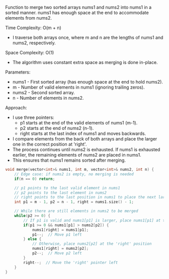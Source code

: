 Function to merge two sorted arrays nums1 and nums2 into nums1 in a sorted manner.
nums1 has enough space at the end to accommodate elements from nums2.

Time Complexity: O(m + n)
- I traverse both arrays once, where m and n are the lengths of nums1 and nums2, respectively.

Space Complexity: O(1)
- The algorithm uses constant extra space as merging is done in-place.

Parameters:
- nums1 - First sorted array (has enough space at the end to hold nums2).
- m - Number of valid elements in nums1 (ignoring trailing zeros).
- nums2 - Second sorted array.
- n - Number of elements in nums2.

Approach:
- I use three pointers:
  - p1 starts at the end of the valid elements of nums1 (m-1).
  - p2 starts at the end of nums2 (n-1).
  - right starts at the last index of nums1 and moves backwards.
- I compare elements from the back of both arrays and place the larger one in the correct position at 'right'.
- The process continues until nums2 is exhausted. If nums1 is exhausted earlier, the remaining elements of nums2 are placed in nums1.
- This ensures that nums1 remains sorted after merging.

```cpp
void merge(vector<int>& nums1, int m, vector<int>& nums2, int n) {
    // Edge case: if nums2 is empty, no merging is needed
    if(n == 0) return;

    // p1 points to the last valid element in nums1
    // p2 points to the last element in nums2
    // right points to the last position in nums1 to place the next largest element
    int p1 = m - 1, p2 = n - 1, right = nums1.size() - 1;

    // While there are still elements in nums2 to be merged
    while(p2 >= 0) {
        // If p1 is valid and nums1[p1] is larger, place nums1[p1] at the 'right' position
        if(p1 >= 0 && nums1[p1] > nums2[p2]) {
            nums1[right] = nums1[p1];
            p1--;  // Move p1 left
        } else {
            // Otherwise, place nums2[p2] at the 'right' position
            nums1[right] = nums2[p2];
            p2--;  // Move p2 left
        }
        right--;  // Move the 'right' pointer left
    }
}
